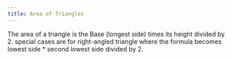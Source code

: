 ```yaml
---
title: Area of Triangles
---
```

The area of a triangle is the Base (longest side) times its height divided by 2. special cases are for right-angled triangle where the formula becomes lowest side * second lowest side divided by 2.  
